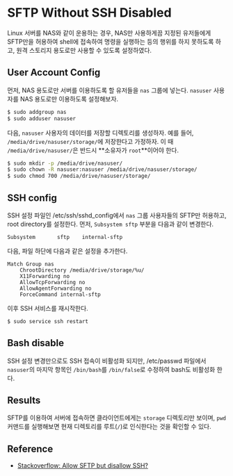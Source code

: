 # SFTP Without SSH Disabled

Linux 서버를 NAS와 같이 운용하는 경우, NAS만 사용하게끔 지정된 유저들에게 SFTP만을 허용하여 shell에 접속하여 명령을 실행하는 등의 행위를 하지 못하도록 하고, 원격 스토리지 용도로만 사용할 수 있도록 설정하였다.

## User Account Config

먼저, NAS 용도로만 서버를 이용하도록 할 유저들을 `nas` 그룹에 넣는다. `nasuser` 사용자를 NAS 용도로만 이용하도록 설정해보자.

```sh
$ sudo addgroup nas
$ sudo adduser nasuser
```

다음, `nasuser` 사용자의 데이터를 저장할 디렉토리를 생성하자. 예를 들어, `/media/drive/nasuser/storage/`에 저장한다고 가정하자. 이 때 `/media/drive/nasuser/`은 반드시 **소유자가 `root`**이어야 한다.

```sh
$ sudo mkdir -p /media/drive/nasuser/
$ sudo chown -R nasuser:nasuser /media/drive/nasuser/storage/
$ sudo chmod 700 /media/drive/nasuser/storage/
```

## SSH config

SSH 설정 파일인 /etc/ssh/sshd_config에서 `nas` 그룹 사용자들의 SFTP만 허용하고, root directory를 설정한다. 먼저, `Subsystem sftp` 부분을 다음과 같이 변경한다.

```
Subsystem       sftp    internal-sftp
```

다음, 파일 하단에 다음과 같은 설정을 추가한다.

```
Match Group nas
    ChrootDirectory /media/drive/storage/%u/
    X11Forwarding no
    AllowTcpForwarding no
    AllowAgentForwarding no
    ForceCommand internal-sftp
```

이후 SSH 서비스를 재시작한다.

```sh
$ sudo service ssh restart
```

## Bash disable

SSH 설정 변경만으로도 SSH 접속이 비활성화 되지만, /etc/passwd 파일에서 `nasuser`의 마지막 항목인 `/bin/bash`를 `/bin/false`로 수정하여 bash도 비활성화 한다.

## Results

SFTP를 이용하여 서버에 접속하면 클라이언트에게는 `storage` 디렉토리만 보이며, `pwd` 커맨드를 실행해보면 현재 디렉토리를 루트(`/`)로 인식한다는 것을 확인할 수 있다.

## Reference

* [Stackoverflow: Allow SFTP but disallow SSH?](https://serverfault.com/questions/354615/allow-sftp-but-disallow-ssh)

